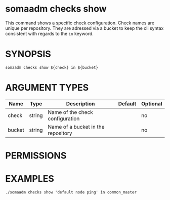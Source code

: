 # somaadm checks show

This command shows a specific check configuration. Check names are unique per
repository. They are adressed via a bucket to keep the cli syntax consistent
with regards to the `in` keyword.

# SYNOPSIS

```
somaadm checks show ${check} in ${bucket}
```

# ARGUMENT TYPES

Name | Type |     Description   | Default | Optional
 --- |  --- | ----------------- | ------- | -------- 
check | string | Name of the check configuration | | no
bucket | string | Name of a bucket in the repository | | no

# PERMISSIONS

# EXAMPLES

```
./somaadm checks show 'default node ping' in common_master
```
